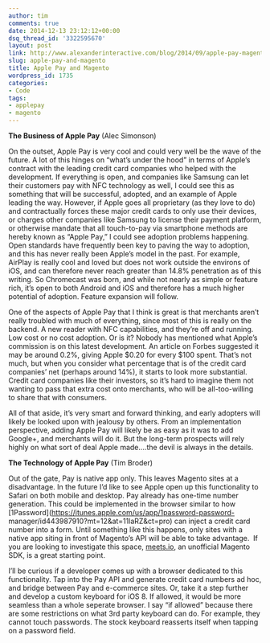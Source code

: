 ```yaml
---
author: tim
comments: true
date: 2014-12-13 23:12:12+00:00
dsq_thread_id: '3322595670'
layout: post
link: http://www.alexanderinteractive.com/blog/2014/09/apple-pay-magento/
slug: apple-pay-and-magento
title: Apple Pay and Magento
wordpress_id: 1735
categories:
- Code
tags:
- applepay
- magento
---
```


**The Business of Apple Pay** (Alec Simonson)

On the outset, Apple Pay is very cool and could very well be the wave of the
future. A lot of this hinges on “what’s under the hood” in terms of Apple’s
contract with the leading credit card companies who helped with the
development. If everything is open, and companies like Samsung can let their
customers pay with NFC technology as well, I could see this as something that
will be successful, adopted, and an example of Apple leading the way. However,
if Apple goes all proprietary (as they love to do) and contractually forces
these major credit cards to only use their devices, or charges other companies
like Samsung to license their payment platform, or otherwise mandate that all
touch-to-pay via smartphone methods are hereby known as “Apple Pay,” I could
see adoption problems happening. Open standards have frequently been key to
paving the way to adoption, and this has never really been Apple’s model in
the past. For example, AirPlay is really cool and loved but does not work
outside the environs of iOS, and can therefore never reach greater than 14.8%
penetration as of this writing. So Chromecast was born, and while not nearly
as simple or feature rich, it’s open to both Android and iOS and therefore has
a much higher potential of adoption. Feature expansion will follow.

One of the aspects of Apple Pay that I think is great is that merchants aren’t
really troubled with much of everything, since most of this is really on the
backend. A new reader with NFC capabilities, and they’re off and running. Low
cost or no cost adoption. Or is it? Nobody has mentioned what Apple’s
commission is on this latest development. An article on Forbes suggested it
may be around 0.2%, giving Apple $0.20 for every $100 spent. That’s not much,
but when you consider what percentage that is of the credit card companies’
net (perhaps around 14%), it starts to look more substantial. Credit card
companies like their investors, so it’s hard to imagine them not wanting to
pass that extra cost onto merchants, who will be all-too-willing to share that
with consumers.

All of that aside, it’s very smart and forward thinking, and early adopters
will likely be looked upon with jealousy by others. From an implementation
perspective, adding Apple Pay will likely be as easy as it was to add Google+,
and merchants will do it. But the long-term prospects will rely highly on what
sort of deal Apple made….the devil is always in the details.

**The Technology of Apple Pay** (Tim Broder)

Out of the gate, Pay is native app only. This leaves Magento sites at a
disadvantage. In the future I’d like to see Apple open up this functionality
to Safari on both mobile and desktop. Pay already has one-time number
generation. This could be implemented in the browser similar to how
[1Password](https://itunes.apple.com/us/app/1password-password-
manager/id443987910?mt=12&at=11laRZ&ct=pro) can inject a credit card number
into a form. Until something like this happens, only sites with a native app
siting in front of Magento’s API will be able to take advantage.  If you are
looking to investigate this space, [meets.io](http://meets.io/), an unofficial
Magento SDK, is a great starting point.

I’ll be curious if a developer comes up with a browser dedicated to this
functionality. Tap into the Pay API and generate credit card numbers ad hoc,
and bridge between Pay and e-commerce sites. Or, take it a step further and
develop a custom keyboard for iOS 8. If allowed, it would be more seamless
than a whole seperate browser. I say “if allowed” because there are some
restrictions on what 3rd party keyboard can do. For example, they cannot touch
passwords. The stock keyboard reasserts itself when tapping on a password
field.